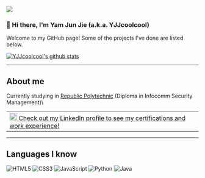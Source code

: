 ![](https://komarev.com/ghpvc/?username=YJJcoolcool&color=7fab11)
### 👋 Hi there, I'm Yam Jun Jie (a.k.a. YJJcoolcool)
Welcome to my GitHub page! Some of the projects I've done are listed below.

[![YJJcoolcool's github stats](https://github-readme-stats.vercel.app/api?username=YJJcoolcool)](https://github.com/anuraghazra/github-readme-stats)

<hr>

## About me
Currently studying in [Republic Polytechnic](https://www.rp.edu.sg/) (Diploma in Infocomm Security Management)\

<table><tr><td vlign="center"><a href="https://www.linkedin.com/in/yam-jun-jie/"><img alt="LinkedIn" src="https://img.shields.io/badge/linkedin%20-%230077B5.svg?&style=for-the-badge&logo=linkedin&logoColor=white" height="20px"/> Check out my LinkedIn profile to see my certifications and work experience!</a></td></tr></table>

<hr>

## Languages I know
<img alt="HTML5" src="https://img.shields.io/badge/html5%20-%23E34F26.svg?&style=for-the-badge&logo=html5&logoColor=white"/> <img alt="CSS3" src="https://img.shields.io/badge/css3%20-%231572B6.svg?&style=for-the-badge&logo=css3&logoColor=white"/> <img alt="JavaScript" src="https://img.shields.io/badge/javascript%20-%23323330.svg?&style=for-the-badge&logo=javascript&logoColor=%23F7DF1E"/> <img alt="Python" src="https://img.shields.io/badge/python%20-%2314354C.svg?&style=for-the-badge&logo=python&logoColor=white"/> <img alt="Java" src="https://img.shields.io/badge/java-%23ED8B00.svg?&style=for-the-badge&logo=java&logoColor=white"/> 


<!--
**YJJcoolcool/YJJcoolcool** is a ✨ _special_ ✨ repository because its `README.md` (this file) appears on your GitHub profile.

Here are some ideas to get you started:

- 🔭 I’m currently working on ...
- 🌱 I’m currently learning ...
- 👯 I’m looking to collaborate on ...
- 🤔 I’m looking for help with ...
- 💬 Ask me about ...
- 📫 How to reach me: ...
- 😄 Pronouns: ...
- ⚡ Fun fact: ...
-->
